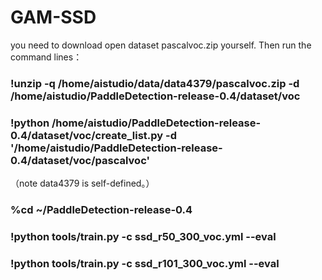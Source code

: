 # GAM-SSD

you need to download open dataset pascalvoc.zip yourself. Then run the command lines：

### !unzip -q /home/aistudio/data/data4379/pascalvoc.zip -d /home/aistudio/PaddleDetection-release-0.4/dataset/voc

### !python /home/aistudio/PaddleDetection-release-0.4/dataset/voc/create_list.py -d '/home/aistudio/PaddleDetection-release-0.4/dataset/voc/pascalvoc'

（note data4379 is self-defined。）

### %cd ~/PaddleDetection-release-0.4

### !python tools/train.py -c ssd_r50_300_voc.yml --eval 
### !python tools/train.py -c ssd_r101_300_voc.yml --eval 
